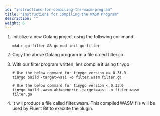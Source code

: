 ```yaml
---
id: "instructions-for-compiling-the-wasm-program"
title: "Instructions for Compiling the WASM Program"
description: ""
weight: 6
---
```


1. Initialize a new Golang project using the following command:
    ```
    mkdir go-filter && go mod init go-filter
    ```
2. Copy the above Golang program in a file called filter.go

3. With our filter program written, lets compile it using tinygo
    ```
    # Use the below command for tinygo version >= 0.33.0
    tinygo build -target=wasi -o filter.wasm filter.go

    # Use the below command for tinygo version < 0.33.0
    tinygo build -wasm-abi=generic -target=wasi -o filter.wasm filter.go
    ```

4. It will produce a file called filter.wasm. This compiled WASM file will be used by Fluent Bit to execute the plugin.